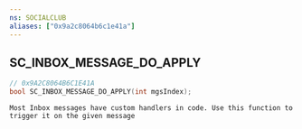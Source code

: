 ```yaml
---
ns: SOCIALCLUB
aliases: ["0x9a2c8064b6c1e41a"]
---
```

## SC_INBOX_MESSAGE_DO_APPLY

```c
// 0x9A2C8064B6C1E41A
bool SC_INBOX_MESSAGE_DO_APPLY(int mgsIndex);
```

```
Most Inbox messages have custom handlers in code. Use this function to trigger it on the given message
```
